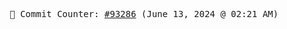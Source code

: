 <p align="center">
    <samp>
        📮 Commit Counter: <a href="https://github.com/Javascript-void0/Javascript-void0/commits/main">#93286</a> (June 13, 2024 @ 02:21 AM)
    </samp>
</p>